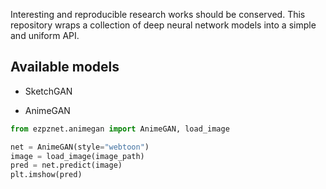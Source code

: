 Interesting and reproducible research works should be conserved.
This repository wraps a collection of deep neural network models into a simple and uniform API.

## Available models

- SketchGAN

- AnimeGAN

```python
from ezpznet.animegan import AnimeGAN, load_image

net = AnimeGAN(style="webtoon")
image = load_image(image_path)
pred = net.predict(image)
plt.imshow(pred)
```

